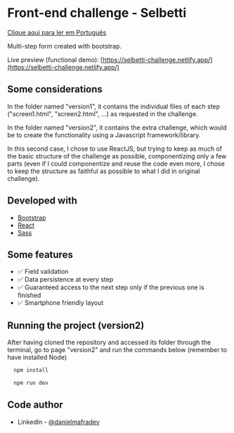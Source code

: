 # Front-end challenge - Selbetti

[Clique aqui para ler em Português](https://github.com/DanielMafra/selbetti-challenge/readme.pt-BR.md)

Multi-step form created with bootstrap.

Live preview (functional demo): [https://selbetti-challenge.netlify.app/](https://selbetti-challenge.netlify.app/)

## Some considerations

In the folder named "version1", it contains the individual files of each step ("screen1.html", "screen2.html", ...) as requested in the challenge.

In the folder named "version2", it contains the extra challenge, which would be to create the functionality using a Javascript framework/library.

In this second case, I chose to use ReactJS, but trying to keep as much of the basic structure of the challenge as possible, componentizing only a few parts (even if I could componentize and reuse the code even more, I chose to keep the structure as faithful as possible to what I did in original challenge).

## Developed with

* [Bootstrap](https://nodejs.org/en/)
* [React](https://reactjs.org/)
* [Sass](https://sass-lang.com/)

## Some features

* ✅ Field validation
* ✅ Data persistence at every step
* ✅ Guaranteed access to the next step only if the previous one is finished
* ✅ Smartphone friendly layout

## Running the project (version2)

After having cloned the repository and accessed its folder through the terminal, go to page "version2" and run the commands below (remember to have installed Node)

```bash
  npm install
```

```bash
  npm run dev
```

## Code author

- LinkedIn - [@danielmafradev](https://linkedin.com/in/danielmafradev)
